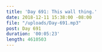```yaml
---
title: 'Day 691: This wall thing.'
date: 2018-12-11 15:38:00 -08:00
file: "/uploads/Day-691.mp3"
post: Day 691
duration: '00:05:23'
length: 4610503
---
```


